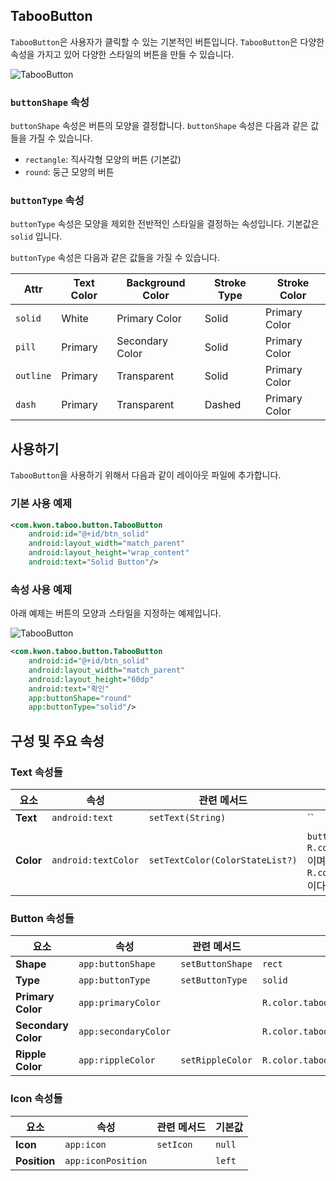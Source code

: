 ## TabooButton
`TabooButton`은 사용자가 클릭할 수 있는 기본적인 버튼입니다. `TabooButton`은 다양한 속성을 가지고 있어 다양한 스타일의 버튼을 만들 수 있습니다.

![TabooButton](https://github.com/HanJunKwon/Taboo/blob/feature/readme/docs/assets/taboo_button.png)

### `buttonShape` 속성
`buttonShape` 속성은 버튼의 모양을 결정합니다. `buttonShape` 속성은 다음과 같은 값들을 가질 수 있습니다.
- `rectangle`: 직사각형 모양의 버튼 (기본값)
- `round`: 둥근 모양의 버튼

### `buttonType` 속성
`buttonType` 속성은 모양을 제외한 전반적인 스타일을 결정하는 속성입니다. 기본값은 `solid` 입니다.

`buttonType` 속성은 다음과 같은 값들을 가질 수 있습니다.


| Attr      | Text Color  | Background Color | Stroke Type  | Stroke Color  |
|-----------|-------------|------------------|--------------|---------------|
| `solid`   | White       | Primary Color    | Solid        | Primary Color |
| `pill`    | Primary     | Secondary Color  | Solid        | Primary Color |
| `outline` | Primary     | Transparent      | Solid        | Primary Color |
| `dash`    | Primary     | Transparent      | Dashed       | Primary Color |


## 사용하기
`TabooButton`을 사용하기 위해서 다음과 같이 레이아웃 파일에 추가합니다.

### 기본 사용 예제
```xml
<com.kwon.taboo.button.TabooButton
    android:id="@+id/btn_solid"
    android:layout_width="match_parent"
    android:layout_height="wrap_content"
    android:text="Solid Button"/>
```

### 속성 사용 예제
아래 예제는 버튼의 모양과 스타일을 지정하는 예제입니다.

![TabooButton](https://github.com/HanJunKwon/Taboo/blob/feature/readme/docs/assets/taboo_button_shape_round_type_solid.png)

```xml
<com.kwon.taboo.button.TabooButton
    android:id="@+id/btn_solid"
    android:layout_width="match_parent"
    android:layout_height="60dp"
    android:text="확인"
    app:buttonShape="round"
    app:buttonType="solid"/>
```

## 구성 및 주요 속성

### Text 속성들
| 요소               | 속성                  | 관련 메서드                          | 기본값                                                                                                         |
|------------------|---------------------|---------------------------------|-------------------------------------------------------------------------------------------------------------|
| **Text**         | `android:text`      | `setText(String)`               | ``                                                                                                          |
| **Color**        | `android:textColor` | `setTextColor(ColorStateList?)` | `buttonTye`이 `solid`이면 `R.color.white`<br/>이며 그 외에는 `R.color.taboo_vibrant_blue_01` 이다.                     |

### Button 속성들
| 요소                  | 속성                        | 관련 메서드           | 기본값                                    |
|---------------------|---------------------------|------------------|----------------------------------------|
| **Shape**           | `app:buttonShape`         | `setButtonShape` | `rect`                                 |
| **Type**            | `app:buttonType`          | `setButtonType`  | `solid`                                |
| **Primary Color**   | `app:primaryColor`        |                  | `R.color.taboo_vibrant_blue_01`        |
| **Secondary Color** | `app:secondaryColor`      |                  | `R.color.taboo_blue_06`                |
| **Ripple Color**    | `app:rippleColor`         | `setRippleColor` | `R.color.taboo_button_ripple_color`    |

### Icon 속성들
| 요소           | 속성                 | 관련 메서드      | 기본값    |
|--------------|--------------------|-------------|--------|
| **Icon**     | `app:icon`         | `setIcon`   | `null` |
| **Position** | `app:iconPosition` |             | `left` |